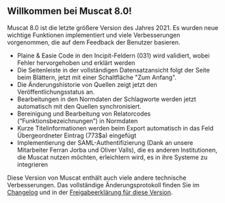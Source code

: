 ## Willkommen bei Muscat 8.0!
Muscat 8.0 ist die letzte größere Version des Jahres 2021. Es wurden neue wichtige Funktionen implementiert und viele Verbesserungen vorgenommen, die auf dem Feedback der Benutzer basieren.

* Plaine & Easie Code in den Incipit-Feldern (031) wird validiert, wobei Fehler hervorgehoben und erklärt werden
* Die Seitenleiste in der vollständigen Datensatzansicht folgt der Seite beim Blättern, jetzt mit einer Schaltfläche "Zum Anfang".
* Die Änderungshistorie von Quellen zeigt jetzt den Veröffentlichungsstatus an.
* Bearbeitungen in den Normdaten der Schlagworte werden jetzt automatisch mit den Quellen synchronisiert.
* Bereinigung und Bearbeitung von Relatorcodes (“Funktionsbezeichnungen”) in Normdaten
* Kurze Titelinformationen werden beim Export automatisch in das Feld Übergeordneter Eintrag (773$a) eingefügt
* Implementierung der SAML-Authentifizierung (Dank an unsere Mitarbeiter Ferran Jorba und Oliver Valls), die es anderen Institutionen, die Muscat nutzen möchten, erleichtern wird, es in ihre Systeme zu integrieren

Diese Version von Muscat enthält auch viele andere technische Verbesserungen. Das vollständige Änderungsprotokoll finden Sie im [Changelog](https://github.com/rism-ch/muscat/blob/master/CHANGELOG) und in der [Freigabeerklärung für diese Version](https://github.com/rism-digital/muscat/releases/tag/v8.0).